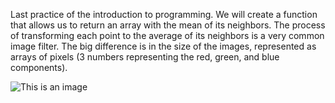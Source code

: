 Last practice of the introduction to programming.
We will create a function that allows us to return an array with the mean of its neighbors. The process of transforming each point to the average of its neighbors is a very common image filter. The big difference is in the size of the images, represented as arrays of pixels (3 numbers representing the red, green, and blue components).


![This is an image](https://i.pinimg.com/564x/99/f0/1f/99f01feb0a5b9ed2646f0e80ebedba9e.jpg)
